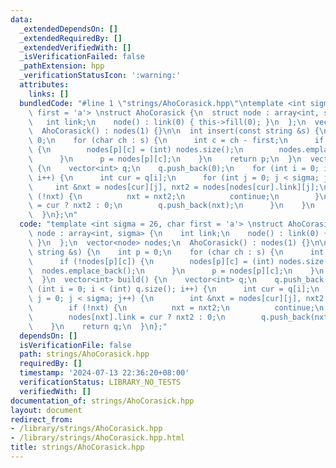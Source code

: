 ```yaml
---
data:
  _extendedDependsOn: []
  _extendedRequiredBy: []
  _extendedVerifiedWith: []
  _isVerificationFailed: false
  _pathExtension: hpp
  _verificationStatusIcon: ':warning:'
  attributes:
    links: []
  bundledCode: "#line 1 \"strings/AhoCorasick.hpp\"\ntemplate <int sigma = 26, char\
    \ first = 'a'> \nstruct AhoCorasick {\n  struct node : array<int, sigma> {\n \
    \   int link;\n    node() : link(0) { this->fill(0); }\n  };\n  vector<node> nodes;\n\
    \  AhoCorasick() : nodes(1) {}\n\n  int insert(const string &s) {\n    int p =\
    \ 0;\n    for (char ch : s) {\n      int c = ch - first;\n      if (!nodes[p][c])\
    \ {\n        nodes[p][c] = (int) nodes.size();\n        nodes.emplace_back();\n\
    \      }\n      p = nodes[p][c];\n    }\n    return p;\n  }\n  vector<int> build()\
    \ {\n    vector<int> q;\n    q.push_back(0);\n    for (int i = 0; i < (int) q.size();\
    \ i++) {\n      int cur = q[i];\n      for (int j = 0; j < sigma; j++) {\n   \
    \     int &nxt = nodes[cur][j], nxt2 = nodes[nodes[cur].link][j];\n        if\
    \ (!nxt) {\n          nxt = nxt2;\n          continue;\n        }\n        nodes[nxt].link\
    \ = cur ? nxt2 : 0;\n        q.push_back(nxt);\n      }\n    }\n    return q;\n\
    \  }\n};\n"
  code: "template <int sigma = 26, char first = 'a'> \nstruct AhoCorasick {\n  struct\
    \ node : array<int, sigma> {\n    int link;\n    node() : link(0) { this->fill(0);\
    \ }\n  };\n  vector<node> nodes;\n  AhoCorasick() : nodes(1) {}\n\n  int insert(const\
    \ string &s) {\n    int p = 0;\n    for (char ch : s) {\n      int c = ch - first;\n\
    \      if (!nodes[p][c]) {\n        nodes[p][c] = (int) nodes.size();\n      \
    \  nodes.emplace_back();\n      }\n      p = nodes[p][c];\n    }\n    return p;\n\
    \  }\n  vector<int> build() {\n    vector<int> q;\n    q.push_back(0);\n    for\
    \ (int i = 0; i < (int) q.size(); i++) {\n      int cur = q[i];\n      for (int\
    \ j = 0; j < sigma; j++) {\n        int &nxt = nodes[cur][j], nxt2 = nodes[nodes[cur].link][j];\n\
    \        if (!nxt) {\n          nxt = nxt2;\n          continue;\n        }\n\
    \        nodes[nxt].link = cur ? nxt2 : 0;\n        q.push_back(nxt);\n      }\n\
    \    }\n    return q;\n  }\n};"
  dependsOn: []
  isVerificationFile: false
  path: strings/AhoCorasick.hpp
  requiredBy: []
  timestamp: '2024-07-13 22:36:20+08:00'
  verificationStatus: LIBRARY_NO_TESTS
  verifiedWith: []
documentation_of: strings/AhoCorasick.hpp
layout: document
redirect_from:
- /library/strings/AhoCorasick.hpp
- /library/strings/AhoCorasick.hpp.html
title: strings/AhoCorasick.hpp
---
```

